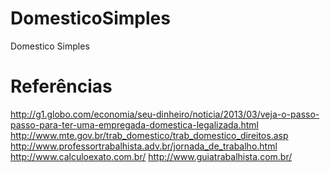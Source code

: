 DomesticoSimples
================

Domestico Simples


Referências
================
http://g1.globo.com/economia/seu-dinheiro/noticia/2013/03/veja-o-passo-passo-para-ter-uma-empregada-domestica-legalizada.html
http://www.mte.gov.br/trab_domestico/trab_domestico_direitos.asp
http://www.professortrabalhista.adv.br/jornada_de_trabalho.html
http://www.calculoexato.com.br/
http://www.guiatrabalhista.com.br/